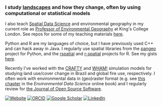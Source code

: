 ### I study [landscapes](https://www.landscapemodelling.net) and how they change, often by using computational or statistical models

I also teach [Spatial Data Science](https://kingsgeocomputation.org/teaching/sds/) and environmental geography in my current role as [Professor of Environmental Geography](https://www.kcl.ac.uk/people/james-millington) at King's College London. See repos for some of my teaching materials [here](https://github.com/stars/jamesdamillington/lists/jm-teaching). 

Python and R are my languages of choice, but I have previously used C++ and can hack away in Java. I regularly use spatial libraries from the [pangeo](https://pangeo.io/) project for Python, and the [rspatial](https://rspatial.org) and [r-spatial](https://r-spatial.org/) projects for R. See my gists [here](https://gist.github.com/jamesdamillington).

Recently I've worked with the [CRAFTY](https://github.com/stars/jamesdamillington/lists/crafty) and [WHAM!](https://github.com/jamesdamillington/Wildfire_Human_Agency_Model) simulation models for studying land use/cover change in Brazil and global fire use, respectively. I often work with environmental data in (geo)raster format (e.g. see [this chapter](https://the-environmental-ds-book.netlify.app/gallery/exploration/general-exploration-landcover_io/general-exploration-landcover_io.html) in the _Environmental Data Science_ online book) and I regularly review for [the Journal of Open Source Software](https://joss.theoj.org/). 

[![Website](https://img.shields.io/badge/Website-Visit-yellow)](https://www.landscapemodelling.net)
[![ORCID](https://img.shields.io/badge/ORCID-Profile-green)](https://orcid.org/0000-0002-5099-0001)
[![Google Scholar](https://img.shields.io/badge/Google_Scholar-Profile-red)](https://scholar.google.com/citations?user=hmPk8yMAAAAJ&hl=en)
[![LinkedIn](https://img.shields.io/badge/LinkedIn-Connect-blue)](https://www.linkedin.com/in/jamesdamillington/)
<!--
**jamesdamillington/jamesdamillington** is a ✨ _special_ ✨ repository because its `README.md` (this file) appears on your GitHub profile.

Here are some ideas to get you started:

- 🔭 I’m currently working on ...
- 🌱 I’m currently learning ...
- 👯 I’m looking to collaborate on ...
- 🤔 I’m looking for help with ...
- 💬 Ask me about ...
- 📫 How to reach me: ...
- 😄 Pronouns: ...
- ⚡ Fun fact: ...
-->
